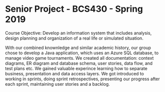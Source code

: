 # Senior Project - BCS430 - Spring 2019

Course Objective: Develop an information system that includes analysis, design planning and organization of a real life or simulated situation.

With our combined knownledge and similar academic history, our group chose to develop a Java application, which uses an Azure SQL database, to manage video game tournaments. We created all documentation: context diagrams, ER diagram and database schema, user stories, data flow, and test plans etc. We gained valuable experince learning how to separate business, presentation and data access layers. We got introduced to working in sprints, doing sprint retrospectives, presenting our progress after each sprint, maintaining user stories and a backlog. 
